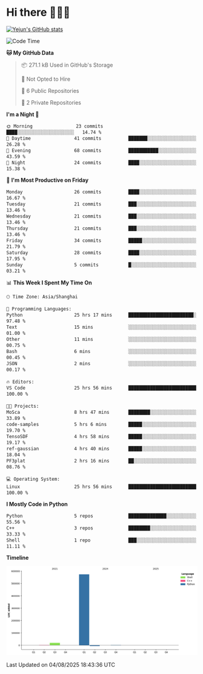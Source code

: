 # Hi there 👋👋👋


<!-- <img height="195px" src="https://github-readme-stats.vercel.app/api?username=yejun688&count_private=true&show_icons=true&hide_rank=true&title_color=0969da&bg_color=ffffff00&text_color=57606a&disable_animations=true"><img height="195px" src="https://github-readme-stats.vercel.app/api/top-langs?username=yejun688&layout=compact&title_color=0969da&bg_color=ffffff00&text_color=57606a"> -->

[![Yejun's GitHub stats](https://github-readme-stats.vercel.app/api?username=yejun688)](https://github.com/yejun688/github-readme-stats)

<!---
yejun688/yejun688 is a ✨ special ✨ repository because its `README.md` (this file) appears on your GitHub profile.
You can click the Preview link to take a look at your changes.
--->

<!--START_SECTION:waka-->
![Code Time](http://img.shields.io/badge/Code%20Time-1%2C508%20hrs%209%20mins-blue)

**🐱 My GitHub Data** 

> 📦 271.1 kB Used in GitHub's Storage 
 > 
> 🚫 Not Opted to Hire
 > 
> 📜 6 Public Repositories 
 > 
> 🔑 2 Private Repositories 
 > 
**I'm a Night 🦉** 

```text
🌞 Morning                23 commits          ████░░░░░░░░░░░░░░░░░░░░░   14.74 % 
🌆 Daytime                41 commits          ███████░░░░░░░░░░░░░░░░░░   26.28 % 
🌃 Evening                68 commits          ███████████░░░░░░░░░░░░░░   43.59 % 
🌙 Night                  24 commits          ████░░░░░░░░░░░░░░░░░░░░░   15.38 % 
```
📅 **I'm Most Productive on Friday** 

```text
Monday                   26 commits          ████░░░░░░░░░░░░░░░░░░░░░   16.67 % 
Tuesday                  21 commits          ███░░░░░░░░░░░░░░░░░░░░░░   13.46 % 
Wednesday                21 commits          ███░░░░░░░░░░░░░░░░░░░░░░   13.46 % 
Thursday                 21 commits          ███░░░░░░░░░░░░░░░░░░░░░░   13.46 % 
Friday                   34 commits          █████░░░░░░░░░░░░░░░░░░░░   21.79 % 
Saturday                 28 commits          ████░░░░░░░░░░░░░░░░░░░░░   17.95 % 
Sunday                   5 commits           █░░░░░░░░░░░░░░░░░░░░░░░░   03.21 % 
```


📊 **This Week I Spent My Time On** 

```text
🕑︎ Time Zone: Asia/Shanghai

💬 Programming Languages: 
Python                   25 hrs 17 mins      ████████████████████████░   97.48 % 
Text                     15 mins             ░░░░░░░░░░░░░░░░░░░░░░░░░   01.00 % 
Other                    11 mins             ░░░░░░░░░░░░░░░░░░░░░░░░░   00.75 % 
Bash                     6 mins              ░░░░░░░░░░░░░░░░░░░░░░░░░   00.45 % 
JSON                     2 mins              ░░░░░░░░░░░░░░░░░░░░░░░░░   00.17 % 

🔥 Editors: 
VS Code                  25 hrs 56 mins      █████████████████████████   100.00 % 

🐱‍💻 Projects: 
MoSca                    8 hrs 47 mins       ████████░░░░░░░░░░░░░░░░░   33.89 % 
code-samples             5 hrs 6 mins        █████░░░░░░░░░░░░░░░░░░░░   19.70 % 
TensoSDF                 4 hrs 58 mins       █████░░░░░░░░░░░░░░░░░░░░   19.17 % 
ref-gaussian             4 hrs 40 mins       █████░░░░░░░░░░░░░░░░░░░░   18.04 % 
PF3plat                  2 hrs 16 mins       ██░░░░░░░░░░░░░░░░░░░░░░░   08.76 % 

💻 Operating System: 
Linux                    25 hrs 56 mins      █████████████████████████   100.00 % 
```

**I Mostly Code in Python** 

```text
Python                   5 repos             ██████████████░░░░░░░░░░░   55.56 % 
C++                      3 repos             ████████░░░░░░░░░░░░░░░░░   33.33 % 
Shell                    1 repo              ███░░░░░░░░░░░░░░░░░░░░░░   11.11 % 
```



**Timeline**

![Lines of Code chart](https://raw.githubusercontent.com/yejun688/yejun688/main/assets/bar_graph.png)


 Last Updated on 04/08/2025 18:43:36 UTC
<!--END_SECTION:waka-->
